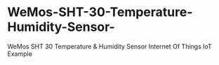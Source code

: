 # WeMos-SHT-30-Temperature-Humidity-Sensor-
WeMos SHT 30 Temperature &amp; Humidity Sensor Internet Of Things IoT Example
